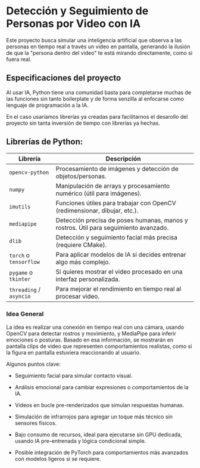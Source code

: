# Detección y Seguimiento de Personas por Video con IA

Este proyecto busca simular una inteligencia artificial que observa a las personas en tiempo real a través un video en pantalla, generando la ilusión de que la "persona dentro del video" te está mirando directamente, como si fuera real.

## Especificaciones del proyecto
Al usar IA, Python tiene una comunidad basta para completarse muchas de las funciones sin tanto boilerplate y de forma senzilla al enfocarse como lenguaje de programación a la IA.

En el caso usaríamos librerías ya creadas para facilitarnos el desarollo del proyecto sin tanta inversión de tiempo con librerías ya hechas.

## Librerías de Python:

| Librería                | Descripción                                                                          |
| ----------------------- | ------------------------------------------------------------------------------------ |
| `opencv-python`         | Procesamiento de imágenes y detección de objetos/personas.                           |
| `numpy`                 | Manipulación de arrays y procesamiento numérico (útil para imágenes).                |
| `imutils`               | Funciones útiles para trabajar con OpenCV (redimensionar, dibujar, etc.).            |
| `mediapipe`             | Detección precisa de poses humanas, manos y rostros. Útil para seguimiento avanzado. |
| `dlib`                  | Detección y seguimiento facial más precisa (requiere CMake).                         |
| `torch` o `tensorflow`  | Para aplicar modelos de IA si decides entrenar algo más complejo.                    |
| `pygame` o `tkinter`    | Si quieres mostrar el video procesado en una interfaz personalizada.                 |
| `threading` / `asyncio` | Para mejorar el rendimiento en tiempo real al procesar video.                        |


### Idea General
La idea es realizar una conexión en tiempo real con una cámara, usando OpenCV para detectar rostros y movimiento, y MediaPipe para inferir emociones o posturas. Basado en esa información, se mostrarán en pantalla clips de video que representen comportamientos realistas, como si la figura en pantalla estuviera reaccionando al usuario.

Algunos puntos clave:

- Seguimiento facial para simular contacto visual.

- Análisis emocional para cambiar expresiones o comportamientos de la IA.

- Videos en bucle pre-renderizados que simulan respuestas humanas.

- Simulación de infrarrojos para agregar un toque más técnico sin sensores físicos.

- Bajo consumo de recursos, ideal para ejecutarse sin GPU dedicada, usando IA pre-entrenada y lógica condicional simple.

- Posible integración de PyTorch para comportamientos más avanzados con modelos ligeros si se requiere.

